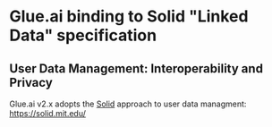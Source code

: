# Glue.ai binding to Solid "Linked Data" specification

## User Data Management:  Interoperability and Privacy

Glue.ai v2.x adopts the [Solid](https://solid.mit.edu/) approach to user data managment:   https://solid.mit.edu/  

